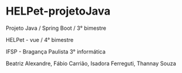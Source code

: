 # HELPet-projetoJava

Projeto Java / Spring Boot / 3° bimestre

HELPet - vue / 4° bimestre

IFSP - Bragança Paulista
3° informática

Beatriz Alexandre, Fábio Carrião, Isadora Ferreguti, Thannay Souza
